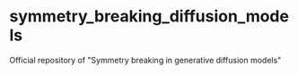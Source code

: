 # symmetry_breaking_diffusion_models
Official repository of "Symmetry breaking in generative diffusion models"
